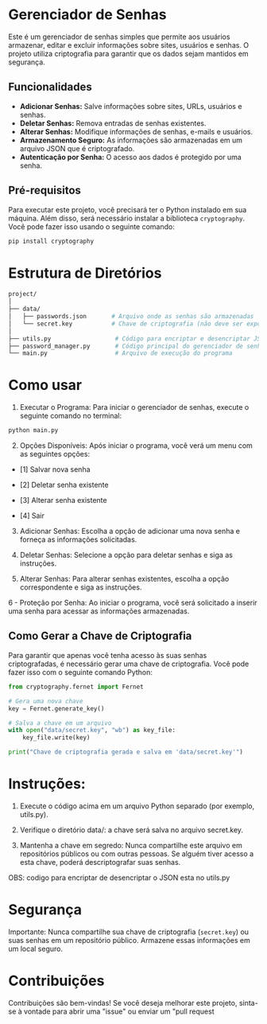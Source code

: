 # Gerenciador de Senhas

Este é um gerenciador de senhas simples que permite aos usuários armazenar, editar e excluir informações sobre sites, usuários e senhas. O projeto utiliza criptografia para garantir que os dados sejam mantidos em segurança.

## Funcionalidades

- **Adicionar Senhas:** Salve informações sobre sites, URLs, usuários e senhas.
- **Deletar Senhas:** Remova entradas de senhas existentes.
- **Alterar Senhas:** Modifique informações de senhas, e-mails e usuários.
- **Armazenamento Seguro:** As informações são armazenadas em um arquivo JSON que é criptografado.
- **Autenticação por Senha:** O acesso aos dados é protegido por uma senha.

## Pré-requisitos

Para executar este projeto, você precisará ter o Python instalado em sua máquina. Além disso, será necessário instalar a biblioteca `cryptography`. Você pode fazer isso usando o seguinte comando:

```bash
pip install cryptography
```

# Estrutura de Diretórios

```bash
project/
│
├── data/
│   ├── passwords.json       # Arquivo onde as senhas são armazenadas
│   └── secret.key           # Chave de criptografia (não deve ser exposta publicamente)
│
├── utils.py                  # Código para encriptar e desencriptar JSON
├── password_manager.py       # Código principal do gerenciador de senhas
└── main.py                   # Arquivo de execução do programa
```

# Como usar

1. Executar o Programa: Para iniciar o gerenciador de senhas, execute o seguinte comando no terminal:

```bash
python main.py
```

2. Opções Disponíveis: Após iniciar o programa, você verá um menu com as seguintes opções:

* [1] Salvar nova senha

* [2] Deletar senha existente

* [3] Alterar senha existente

* [4] Sair


3. Adicionar Senhas: Escolha a opção de adicionar uma nova senha e forneça as informações solicitadas.


4. Deletar Senhas: Selecione a opção para deletar senhas e siga as instruções.


5. Alterar Senhas: Para alterar senhas existentes, escolha a opção correspondente e siga as instruções.


6 - Proteção por Senha: Ao iniciar o programa, você será solicitado a inserir uma senha para acessar as informações armazenadas.

## Como Gerar a Chave de Criptografia

Para garantir que apenas você tenha acesso às suas senhas criptografadas, é necessário gerar uma chave de criptografia. Você pode fazer isso com o seguinte comando Python:

```python
from cryptography.fernet import Fernet

# Gera uma nova chave
key = Fernet.generate_key()

# Salva a chave em um arquivo
with open("data/secret.key", "wb") as key_file:
    key_file.write(key)

print("Chave de criptografia gerada e salva em 'data/secret.key'")
```

# Instruções:
1. Execute o código acima em um arquivo Python separado (por exemplo, utils.py).

2. Verifique o diretório data/: a chave será salva no arquivo secret.key.

3. Mantenha a chave em segredo: Nunca compartilhe este arquivo em repositórios públicos ou com outras pessoas. Se alguém tiver acesso a esta chave, poderá descriptografar suas senhas.

OBS: codigo para encriptar de desencriptar o JSON esta no utils.py

# Segurança

Importante: Nunca compartilhe sua chave de criptografia (`secret.key`) ou suas senhas em um repositório público. Armazene essas informações em um local seguro.

# Contribuições

Contribuições são bem-vindas! Se você deseja melhorar este projeto, sinta-se à vontade para abrir uma "issue" ou enviar um "pull request